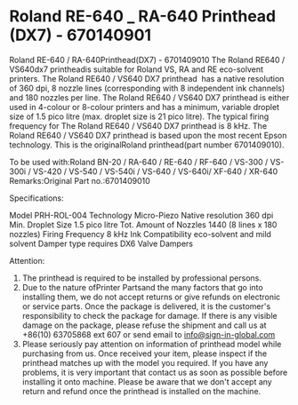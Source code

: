 # Roland RE-640 _ RA-640 Printhead (DX7) - 670140901

Roland RE-640 / RA-640Printhead(DX7) - 6701409010
The Roland RE640 / VS640dx7 printheadis suitable for Roland VS, RA and RE eco-solvent printers. The Roland RE640 / VS640 DX7 printhead  has a native resolution of 360 dpi, 8 nozzle lines (corresponding with 8 independent ink channels) and 180 nozzles per line.
The Roland RE640 / VS640 DX7 printhead is either used in 4-colour or 8-colour printers and has a minimum, variable droplet size of 1.5 pico litre (max. droplet size is 21 pico litre). The typical firing frequency for The Roland RE640 / VS640 DX7 printhead is 8 kHz. The Roland RE640 / VS640 DX7 printhead is based upon the most recent Epson technology. This is the originalRoland printhead(part number 6701409010).

To be used with:Roland BN-20 / RA-640 / RE-640 / RF-640 / VS-300 / VS-300i / VS-420 / VS-540 / VS-540i / VS-640 / VS-640i/ XF-640 / XR-640
Remarks:Original
Part no.:6701409010

Specifications:

Model	PRH-ROL-004
Technology	Micro-Piezo
Native resolution	360 dpi
Min. Droplet Size	1.5 pico litre
Tot. Amount of Nozzles	1440 (8 lines x 180 nozzles)
Firing Frequency	8 kHz
Ink Compatibility	eco-solvent and mild solvent
Damper type	requires DX6 Valve Dampers



Attention:
1. The printhead is required to be installed by professional persons.
2. Due to the nature ofPrinter Partsand the many factors that go into installing them, we do not accept returns or give refunds on electronic or service parts. Once the package is delivered, it is the customer's responsibility to check the package for damage. If there is any visible damage on the package, please refuse the shipment and call us at +86(10) 63705868 ext 607 or send email to info@sign-in-global.com
3. Please seriously pay attention on information of printhead model while purchasing from us. Once received your item, please inspect if the printhead matches up with the model you required. If you have any problems, it is very important that contact us as soon as possible before installing it onto machine. Please be aware that we don't accept any return and refund once the printhead is installed on the machine.

